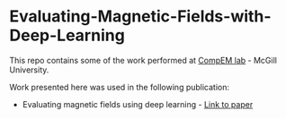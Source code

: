 # Evaluating-Magnetic-Fields-with-Deep-Learning

This repo contains some of the work performed at [CompEM lab](https://www.compem.ece.mcgill.ca/index.html) - McGill University.

Work presented here was used in the following publication:

- Evaluating magnetic fields using deep learning - [Link to paper](https://www.emerald.com/insight/content/doi/10.1108/COMPEL-12-2022-0436/full/html?skipTracking=true)
